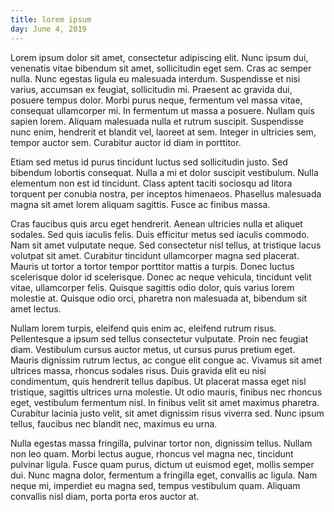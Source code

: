 ```yaml
---
title: lorem ipsum
day: June 4, 2019
---
```

Lorem ipsum dolor sit amet, consectetur adipiscing elit. Nunc ipsum dui, venenatis vitae bibendum sit amet, sollicitudin eget sem. Cras ac semper nulla. Nunc egestas ligula eu malesuada interdum. Suspendisse et nisi varius, accumsan ex feugiat, sollicitudin mi. Praesent ac gravida dui, posuere tempus dolor. Morbi purus neque, fermentum vel massa vitae, consequat ullamcorper mi. In fermentum ut massa a posuere. Nullam quis sapien lorem. Aliquam malesuada nulla et rutrum suscipit. Suspendisse nunc enim, hendrerit et blandit vel, laoreet at sem. Integer in ultricies sem, tempor auctor sem. Curabitur auctor id diam in porttitor.

Etiam sed metus id purus tincidunt luctus sed sollicitudin justo. Sed bibendum lobortis consequat. Nulla a mi et dolor suscipit vestibulum. Nulla elementum non est id tincidunt. Class aptent taciti sociosqu ad litora torquent per conubia nostra, per inceptos himenaeos. Phasellus malesuada magna sit amet lorem aliquam sagittis. Fusce ac finibus massa.

Cras faucibus quis arcu eget hendrerit. Aenean ultricies nulla et aliquet sodales. Sed quis iaculis felis. Duis efficitur metus sed iaculis commodo. Nam sit amet vulputate neque. Sed consectetur nisl tellus, at tristique lacus volutpat sit amet. Curabitur tincidunt ullamcorper magna sed placerat. Mauris ut tortor a tortor tempor porttitor mattis a turpis. Donec luctus scelerisque dolor id scelerisque. Donec ac neque vehicula, tincidunt velit vitae, ullamcorper felis. Quisque sagittis odio dolor, quis varius lorem molestie at. Quisque odio orci, pharetra non malesuada at, bibendum sit amet lectus.

Nullam lorem turpis, eleifend quis enim ac, eleifend rutrum risus. Pellentesque a ipsum sed tellus consectetur vulputate. Proin nec feugiat diam. Vestibulum cursus auctor metus, ut cursus purus pretium eget. Mauris dignissim rutrum lectus, ac congue elit congue ac. Vivamus sit amet ultrices massa, rhoncus sodales risus. Duis gravida elit eu nisi condimentum, quis hendrerit tellus dapibus. Ut placerat massa eget nisl tristique, sagittis ultrices urna molestie. Ut odio mauris, finibus nec rhoncus eget, vestibulum fermentum nisl. In finibus velit sit amet maximus pharetra. Curabitur lacinia justo velit, sit amet dignissim risus viverra sed. Nunc ipsum tellus, faucibus nec blandit nec, maximus eu urna.

Nulla egestas massa fringilla, pulvinar tortor non, dignissim tellus. Nullam non leo quam. Morbi lectus augue, rhoncus vel magna nec, tincidunt pulvinar ligula. Fusce quam purus, dictum ut euismod eget, mollis semper dui. Nunc magna dolor, fermentum a fringilla eget, convallis ac ligula. Nam neque mi, imperdiet eu magna sed, tempus vestibulum quam. Aliquam convallis nisl diam, porta porta eros auctor at.
